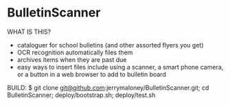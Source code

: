 BulletinScanner
============
WHAT IS THIS?
* cataloguer for school bulletins (and other assorted flyers you get)
 * OCR recognition automatically files them
 * archives items when they are past due
 * easy ways to insert files include using a scanner, a smart phone camera, or a button in a web browser to add to bulletin board


BUILD:
$ git clone git@github.com:jerrymaloney/BulletinScanner.git; cd BulletinScanner; deploy/bootstrap.sh; deploy/test.sh
